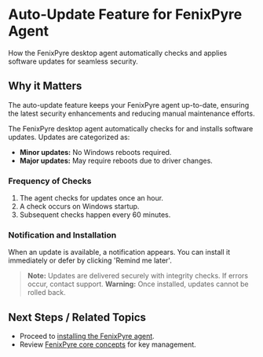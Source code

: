 # Auto-Update Feature for FenixPyre Agent

How the FenixPyre desktop agent automatically checks and applies software updates for seamless security.


## Why it Matters
The auto-update feature keeps your FenixPyre agent up-to-date, ensuring the latest security enhancements and reducing manual maintenance efforts.

The FenixPyre desktop agent automatically checks for and installs software updates. Updates are categorized as:
- **Minor updates:** No Windows reboots required.
- **Major updates:** May require reboots due to driver changes.

### Frequency of Checks
1. The agent checks for updates once an hour.
2. A check occurs on Windows startup.
3. Subsequent checks happen every 60 minutes.

### Notification and Installation
When an update is available, a notification appears. You can install it immediately or defer by clicking 'Remind me later'.

<!-- IMG: ./media/03-setup-&-installation/screenshot-minor-update.png | Alt: Notification for minor update -->
<!-- IMG: ./media/03-setup-&-installation/screenshot-major-update.png | Alt: Notification for major update -->

> **Note:** Updates are delivered securely with integrity checks. If errors occur, contact support.
> **Warning:** Once installed, updates cannot be rolled back.

## Next Steps / Related Topics
- Proceed to [installing the FenixPyre agent](/03-setup-&-installation/install-windows-agent.md).
- Review [FenixPyre core concepts](/02-core-concepts/master-key.md) for key management.